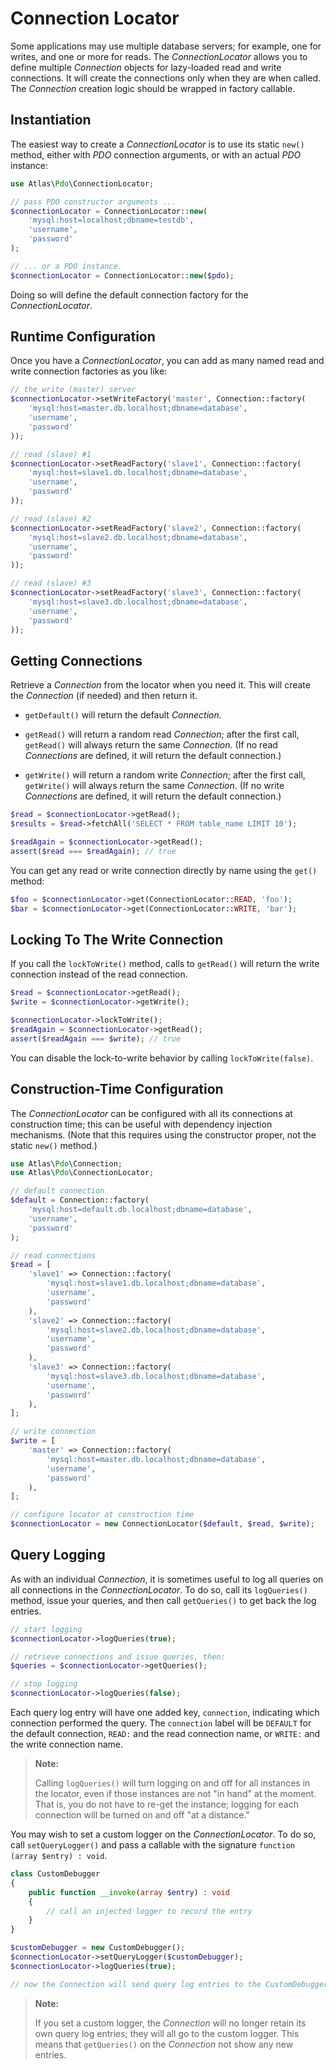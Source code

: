 # Connection Locator

Some applications may use multiple database servers; for example, one for writes, and one or more for reads. The _ConnectionLocator_ allows you to define multiple _Connection_ objects for lazy-loaded read and write connections. It will create the connections only when they are when called. The _Connection_ creation logic should be wrapped in factory callable.

## Instantiation

The easiest way to create a _ConnectionLocator_ is to use its static  `new()` method, either with _PDO_ connection arguments, or with an actual _PDO_ instance:

```php
use Atlas\Pdo\ConnectionLocator;

// pass PDO constructor arguments ...
$connectionLocator = ConnectionLocator::new(
    'mysql:host=localhost;dbname=testdb',
    'username',
    'password'
);

// ... or a PDO instance.
$connectionLocator = ConnectionLocator::new($pdo);
```

Doing so will define the default connection factory for the _ConnectionLocator_.


## Runtime Configuration

Once you have a _ConnectionLocator_, you can add as many named read and write connection factories as you like:

```php
// the write (master) server
$connectionLocator->setWriteFactory('master', Connection::factory(
    'mysql:host=master.db.localhost;dbname=database',
    'username',
    'password'
));

// read (slave) #1
$connectionLocator->setReadFactory('slave1', Connection::factory(
    'mysql:host=slave1.db.localhost;dbname=database',
    'username',
    'password'
));

// read (slave) #2
$connectionLocator->setReadFactory('slave2', Connection::factory(
    'mysql:host=slave2.db.localhost;dbname=database',
    'username',
    'password'
));

// read (slave) #3
$connectionLocator->setReadFactory('slave3', Connection::factory(
    'mysql:host=slave3.db.localhost;dbname=database',
    'username',
    'password'
));
```

## Getting Connections

Retrieve a _Connection_ from the locator when you need it. This will create the _Connection_ (if needed) and then return it.

- `getDefault()` will return the default _Connection_.

- `getRead()` will return a random read _Connection_; after the first call, `getRead()` will always return the same _Connection_. (If no read _Connections_ are defined, it will return the default connection.)

- `getWrite()` will return a random write _Connection_; after the first call, `getWrite()` will always return the same _Connection_. (If no write _Connections_ are defined, it will return the default connection.)

```php
$read = $connectionLocator->getRead();
$results = $read->fetchAll('SELECT * FROM table_name LIMIT 10');

$readAgain = $connectionLocator->getRead();
assert($read === $readAgain); // true
```

You can get any read or write connection directly by name using the `get()` method:

```php
$foo = $connectionLocator->get(ConnectionLocator::READ, 'foo');
$bar = $connectionLocator->get(ConnectionLocator::WRITE, 'bar');
```

## Locking To The Write Connection

If you call the `lockToWrite()` method, calls to `getRead()` will return the write connection instead of the read connection.

```php
$read = $connectionLocator->getRead();
$write = $connectionLocator->getWrite();

$connectionLocator->lockToWrite();
$readAgain = $connectionLocator->getRead();
assert($readAgain === $write); // true
```

You can disable the lock-to-write behavior by calling `lockToWrite(false)`.

## Construction-Time Configuration

The _ConnectionLocator_ can be configured with all its connections at construction time; this can be useful with dependency injection mechanisms. (Note that this requires using the constructor proper, not the static `new()` method.)

```php
use Atlas\Pdo\Connection;
use Atlas\Pdo\ConnectionLocator;

// default connection
$default = Connection::factory(
    'mysql:host=default.db.localhost;dbname=database',
    'username',
    'password'
);

// read connections
$read = [
    'slave1' => Connection::factory(
        'mysql:host=slave1.db.localhost;dbname=database',
        'username',
        'password'
    ),
    'slave2' => Connection::factory(
        'mysql:host=slave2.db.localhost;dbname=database',
        'username',
        'password'
    ),
    'slave3' => Connection::factory(
        'mysql:host=slave3.db.localhost;dbname=database',
        'username',
        'password'
    ),
];

// write connection
$write = [
    'master' => Connection::factory(
        'mysql:host=master.db.localhost;dbname=database',
        'username',
        'password'
    ),
];

// configure locator at construction time
$connectionLocator = new ConnectionLocator($default, $read, $write);
```

## Query Logging

As with an individual _Connection_, it is sometimes useful to log all
queries on all connections in the _ConnectionLocator_. To do so, call its
`logQueries()` method, issue your queries, and then call `getQueries()` to
get back the log entries.

```php
// start logging
$connectionLocator->logQueries(true);

// retrieve connections and issue queries, then:
$queries = $connectionLocator->getQueries();

// stop logging
$connectionLocator->logQueries(false);
```

Each query log entry will have one added key, `connection`, indicating which
connection performed the query. The `connection` label will be `DEFAULT` for the
default connection, `READ:` and the read connection name, or `WRITE:` and the
write connection name.

> **Note:**
>
> Calling `logQueries()` will turn logging on and off for all instances in the
> locator, even if those instances are not "in hand" at the moment. That is,
> you do not have to re-get the instance; logging for each connection will be
> turned on and off "at a distance."

You may wish to set a custom logger on the _ConnectionLocator_. To do so, call
`setQueryLogger()` and pass a callable with the signature
`function (array $entry) : void`.

```php
class CustomDebugger
{
    public function __invoke(array $entry) : void
    {
        // call an injected logger to record the entry
    }
}

$customDebugger = new CustomDebugger();
$connectionLocator->setQueryLogger($customDebugger);
$connectionLocator->logQueries(true);

// now the Connection will send query log entries to the CustomDebugger
```

> **Note:**
>
> If you set a custom logger, the _Connection_ will no longer retain its own
> query log entries; they will all go to the custom logger. This means that
> `getQueries()` on the _Connection_ not show any new entries.
